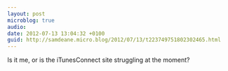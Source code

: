 ```yaml
---
layout: post
microblog: true
audio: 
date: 2012-07-13 13:04:32 +0100
guid: http://samdeane.micro.blog/2012/07/13/t223749751802302465.html
---
```

Is it me, or is the iTunesConnect site struggling at the moment?
